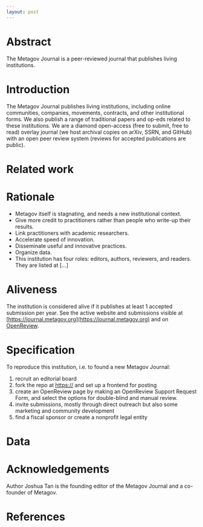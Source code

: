 ```yaml
---
layout: post
---
```


# Abstract
The Metagov Journal is a peer-reviewed journal that publishes living institutions.

# Introduction
<!--Please clearly communicate why someone else should care about this institution, e.g. because it is novel or important.-->
The Metagov Journal publishes living institutions, including  online communities, companies, movements, contracts, and other institutional forms. We also publish a range of traditional papers and op-eds related to these institutions. We are a diamond open-access (free to submit, free to read) overlay journal (we host archival copies on arXiv, SSRN, and GitHub) with an open peer review system (reviews for accepted publications are public).

# Related work
<!--Please describe other similar institutions, especially those that inspired by design or evolution of this one.-->

# Rationale
- Metagov itself is stagnating, and needs a new institutional context.
- Give more credit to practitioners rather than people who write-up their results.
- Link practitioners with academic researchers.
- Accelerate speed of innovation.
- Disseminate useful and innovative practices.
- Organize data.
- This institution has four roles: editors, authors, reviewers, and readers. They are listed at [...]

# Aliveness
<!--A simple test of aliveness.-->
The institution is considered alive if it publishes at least 1 accepted submission per year.
See the active website and submissions visible at [https://journal.metagov.org](https://journal.metagov.org) and on [OpenReview](https://journal.metagov.org). 

# Specification
<!--Details to reproduce this institution.-->
To reproduce this institution, i.e. to found a new Metagov Journal:
1. recruit an editorial board
2. fork the repo at [https://](https://github.com/metagov/journal) and set up a frontend for posting
3. create an OpenReview page by making an OpenReview Support Request Form, and select the options for double-blind and manual review.
4. invite submissions, mostly through direct outreach but also some marketing and community development
5. find a fiscal sponsor or create a nonprofit legal entity

# Data
<!--Where to find active data related to the institution.-->

# Acknowledgements
<!--In addition to typical acknowledgements, please also declare your relationship to the institution.-->
Author Joshua Tan is the founding editor of the Metagov Journal and a co-founder of Metagov.

# References
<!--Please use Science style.-->

